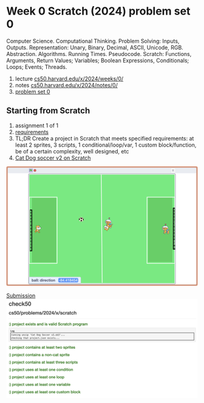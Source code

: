 # Week 0 Scratch (2024) problem set 0

Computer Science. Computational Thinking. Problem Solving: Inputs, Outputs. Representation: Unary, Binary, Decimal, ASCII, Unicode, RGB. Abstraction. Algorithms. Running Times. Pseudocode. Scratch: Functions, Arguments, Return Values; Variables; Boolean Expressions, Conditionals; Loops; Events; Threads.

1. lecture [cs50.harvard.edu/x/2024/weeks/0/](https://cs50.harvard.edu/x/2024/weeks/0/)
2. notes [cs50.harvard.edu/x/2024/notes/0/](https://cs50.harvard.edu/x/2024/notes/0/)
3. [problem set 0](https://cs50.harvard.edu/x/2024/psets/0/)

## Starting from Scratch

1. assignment 1 of 1
2. [requirements](https://cs50.harvard.edu/x/2024/psets/0/scratch/)
3. TL;DR Create a project in Scratch that meets specified requirements: at least 2 sprites, 3 scripts, 1 conditional/loop/var, 1 custom block/function, be of a certain complexity, well designed, etc
4. [Cat Dog soccer v2 on Scratch](https://scratch.mit.edu/projects/1111211695)

![Cat Dog soccer v2 on Scratch](./Cat-Dog-Soccer-v2-image.jpg)

[Submission](https://submit.cs50.io/check50/7beb6f77d591a3c0f219491ae1234c2b9de9d841)
![submission successful](CS50x-2024-w0-s0-submit-successful.jpg)
